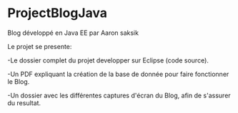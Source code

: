 # ProjectBlogJava
Blog développé en Java EE par Aaron saksik 

Le projet se presente:

  -Le dossier complet du projet developper sur Eclipse (code source).
  
  -Un PDF expliquant la création de la base de donnée pour faire fonctionner le Blog.
  
  -Un dossier avec les différentes captures d'écran du Blog, afin de s'assurer du resultat.
  



